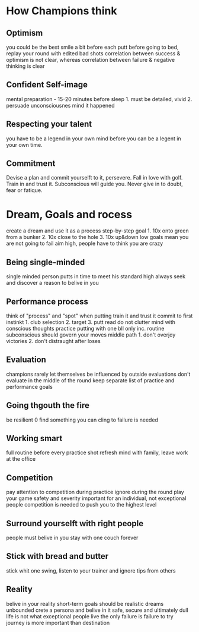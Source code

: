 # How Champions think

## Optimism
you could be the best
smile a bit before each putt
before going to bed, replay your round with edited bad shots
correlation between success & optimism is not clear,
whereas correlation between failure & negative thinking is clear

## Confident Self-image
mental preparation - 15-20 minutes before sleep
	1. must be detailed, vivid
	2. persuade unconsciousnes mind it happened
	
## Respecting your talent
you have to be a legend in your own mind
before you can be a legent in your own time.

## Commitment
Devise a plan and commit yourselft to it, persevere.
Fall in love with golf.
Train in and trust it. Subconscious will guide you.
Never give in to doubt, fear or fatique.

# Dream, Goals and rocess
create a dream and use it as a process
step-by-step goal
	1. 10x onto green from a bunker
	2. 10x close to the hole
	3. 10x up&down
low goals mean you are not going to fail
aim high, people have to think you are crazy

## Being single-minded
single minded person putts in time to meet his standard high
always seek and discover a reason to belive in you

## Performance process
think of "process" and "spot" when putting
train it and trust it
commit to first instinkt
	1. club selection
	2. target
	3. putt read
do not clutter mind with conscious thoughts
practice putting with one bll only inc. routine
subconscious should govern your moves
middle path
	1. don't overjoy victories
	2. don't distraught after loses

## Evaluation
champions rarely let themselves be influenced by outside evaluations
don't evaluate in the middle of the round
keep separate list of practice and performance goals

## Going thgouth the fire
be resilient 0 find something you can cling to 
failure is needed

## Working smart
full routine before every practice shot
refresh mind with family, leave work at the office

## Competition
pay attention to competition during practice ignore during the round
play your game
safety and severity important for an individual, not exceptional people
competition is needed to push you to the highest level

## Surround yourselft with right people
people must belive in you
stay with one couch forever

## Stick with bread and butter
stick whit one swing, listen to your trainer and ignore tips from others

## Reality
belive in your reality
short-term goals should be realistic
dreams unbounded
crete a persona and belive in it
safe, secure and ultimately dull life is not what exceptional people live
the only failure is failure to try
journey is more important than destination